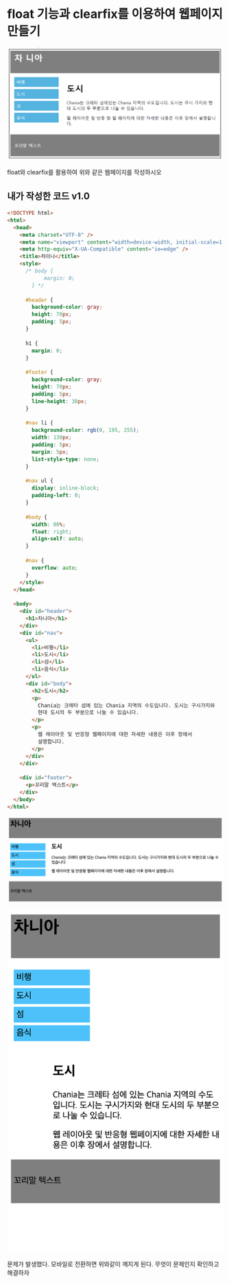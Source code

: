 # float 기능과 clearfix를 이용하여 웹페이지 만들기

![실습이미지](./imgs/float.png)

float와 clearfix를 활용하여 위와 같은 웹페이지를 작성하시오

## 내가 작성한 코드 v1.0

```html
<!DOCTYPE html>
<html>
  <head>
    <meta charset="UTF-8" />
    <meta name="viewport" content="width=device-width, initial-scale=1.0" />
    <meta http-equiv="X-UA-Compatible" content="ie=edge" />
    <title>차이나</title>
    <style>
      /* body {
            margin: 0;
        } */

      #header {
        background-color: gray;
        height: 70px;
        padding: 5px;
      }

      h1 {
        margin: 0;
      }

      #footer {
        background-color: gray;
        height: 70px;
        padding: 5px;
        line-height: 38px;
      }

      #nav li {
        background-color: rgb(0, 195, 255);
        width: 130px;
        padding: 5px;
        margin: 5px;
        list-style-type: none;
      }

      #nav ul {
        display: inline-block;
        padding-left: 0;
      }

      #body {
        width: 80%;
        float: right;
        align-self: auto;
      }

      #nav {
        overflow: auto;
      }
    </style>
  </head>

  <body>
    <div id="header">
      <h1>차니아</h1>
    </div>
    <div id="nav">
      <ul>
        <li>비행</li>
        <li>도시</li>
        <li>섬</li>
        <li>음식</li>
      </ul>
      <div id="body">
        <h2>도시</h2>
        <p>
          Chania는 크레타 섬에 있는 Chania 지역의 수도입니다. 도시는 구시가지와
          현대 도시의 두 부분으로 나눌 수 있습니다.
        </p>
        <p>
          웹 레이아웃 및 반응형 웹페이지에 대한 자세한 내용은 이후 장에서
          설명합니다.
        </p>
      </div>
    </div>

    <div id="footer">
      <p>꼬리말 텍스트</p>
    </div>
  </body>
</html>
```

![결과 v1.0 이미지 - 데스크톱](./imgs/float1.png)

![결과 v1.0 이미지 - 모바일](./imgs/float2.png)

문제가 발생했다. 모바일로 전환하면 위와같이 깨지게 된다. 무엇이 문제인지 확인하고 해결하자
